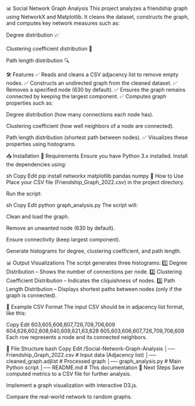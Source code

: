 📊 Social Network Graph Analysis
This project analyzes a friendship graph using NetworkX and Matplotlib. It cleans the dataset, constructs the graph, and computes key network measures such as:

Degree distribution 📈

Clustering coefficient distribution 🔄

Path length distribution 🔍

🛠 Features
✅ Reads and cleans a CSV adjacency list to remove empty nodes.
✅ Constructs an undirected graph from the cleaned dataset.
✅ Removes a specified node (630 by default).
✅ Ensures the graph remains connected by keeping the largest component.
✅ Computes graph properties such as:

Degree distribution (how many connections each node has).

Clustering coefficient (how well neighbors of a node are connected).

Path length distribution (shortest path between nodes).
✅ Visualizes these properties using histograms.

📥 Installation
🔹 Requirements
Ensure you have Python 3.x installed. Install the dependencies using:

sh
Copy
Edit
pip install networkx matplotlib pandas numpy
🚀 How to Use
Place your CSV file (Friendship_Graph_2022.csv) in the project directory.

Run the script:

sh
Copy
Edit
python graph_analysis.py
The script will:

Clean and load the graph.

Remove an unwanted node (630 by default).

Ensure connectivity (keep largest component).

Generate histograms for degree, clustering coefficient, and path length.

📊 Output Visualizations
The script generates three histograms:
1️⃣ Degree Distribution – Shows the number of connections per node.
2️⃣ Clustering Coefficient Distribution – Indicates the cliquishness of nodes.
3️⃣ Path Length Distribution – Displays shortest paths between nodes (only if the graph is connected).

📜 Example CSV Format
The input CSV should be in adjacency list format, like this:

Copy
Edit
603,605,606,607,726,709,706,609
604,626,602,608,640,609,621,63,628
605,603,606,607,726,709,706,609
Each row represents a node and its connected neighbors.

📄 File Structure
bash
Copy
Edit
/Social-Network-Graph-Analysis
│── Friendship_Graph_2022.csv    # Input data (Adjacency list)
│── cleaned_graph.adjlist        # Processed graph
│── graph_analysis.py            # Main Python script
│── README.md                    # This documentation
📌 Next Steps
Save computed metrics to a CSV file for further analysis.

Implement a graph visualization with interactive D3.js.

Compare the real-world network to random graphs.

